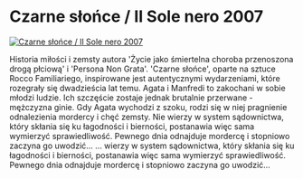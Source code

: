 Czarne słońce / Il Sole nero 2007 
=============
[![Czarne słońce / Il Sole nero 2007 ](http://vidos.pl/images/player.gif)](http://vidos.pl/czarne-slonce-il-sole-nero-2007)

 Historia miłości i zemsty autora 'Życie jako śmiertelna choroba przenoszona drogą płciową' i 'Persona Non Grata'. 'Czarne słońce', oparte na sztuce Rocco Familiariego, inspirowane jest autentycznymi wydarzeniami, które rozegrały się dwadzieścia lat temu. Agata i Manfredi to zakochani w sobie młodzi ludzie. Ich szczęście zostaje jednak brutalnie przerwane - mężczyzna ginie. Gdy Agata wychodzi z szoku, rodzi się w niej pragnienie odnalezienia mordercy i chęć zemsty. Nie wierzy w system sądownictwa, który skłania się ku łagodności i bierności, postanawia więc sama wymierzyć sprawiedliwość. Pewnego dnia odnajduje mordercę i stopniowo zaczyna go uwodzić...   ... wierzy w system sądownictwa, który skłania się ku łagodności i bierności, postanawia więc sama wymierzyć sprawiedliwość. Pewnego dnia odnajduje mordercę i stopniowo zaczyna go uwodzić...
